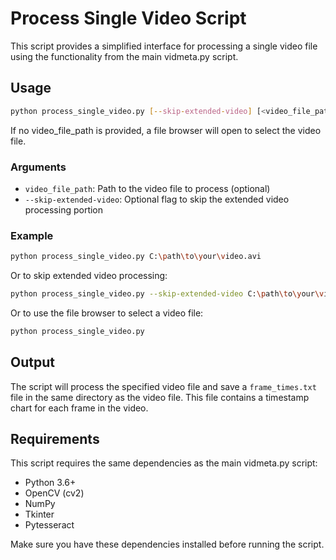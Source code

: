 # Process Single Video Script

This script provides a simplified interface for processing a single video file using the functionality from the main vidmeta.py script.

## Usage

```bash
python process_single_video.py [--skip-extended-video] [<video_file_path>]
```

If no video_file_path is provided, a file browser will open to select the video file.

### Arguments

- `video_file_path`: Path to the video file to process (optional)
- `--skip-extended-video`: Optional flag to skip the extended video processing portion

### Example

```bash
python process_single_video.py C:\path\to\your\video.avi
```

Or to skip extended video processing:

```bash
python process_single_video.py --skip-extended-video C:\path\to\your\video.avi
```

Or to use the file browser to select a video file:

```bash
python process_single_video.py
```

## Output

The script will process the specified video file and save a `frame_times.txt` file in the same directory as the video file. This file contains a timestamp chart for each frame in the video.

## Requirements

This script requires the same dependencies as the main vidmeta.py script:
- Python 3.6+
- OpenCV (cv2)
- NumPy
- Tkinter
- Pytesseract

Make sure you have these dependencies installed before running the script.
